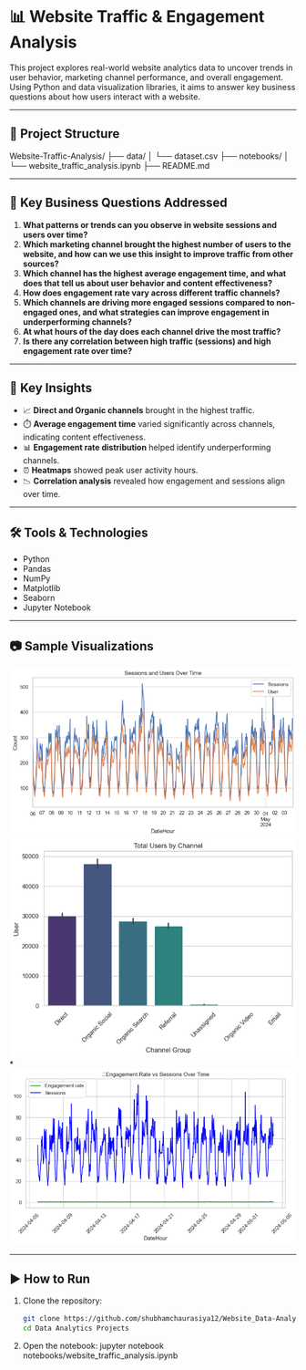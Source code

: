 # 📊 Website Traffic & Engagement Analysis

This project explores real-world website analytics data to uncover trends in user behavior, marketing channel performance, and overall engagement. Using Python and data visualization libraries, it aims to answer key business questions about how users interact with a website.

---

## 📁 Project Structure
Website-Traffic-Analysis/
├── data/
│ └── dataset.csv
├── notebooks/
│ └── website_traffic_analysis.ipynb
├── README.md


---

## 🎯 Key Business Questions Addressed

1. **What patterns or trends can you observe in website sessions and users over time?**
2. **Which marketing channel brought the highest number of users to the website, and how can we use this insight to improve traffic from other sources?**
3. **Which channel has the highest average engagement time, and what does that tell us about user behavior and content effectiveness?**
4. **How does engagement rate vary across different traffic channels?**
5. **Which channels are driving more engaged sessions compared to non-engaged ones, and what strategies can improve engagement in underperforming channels?**
6. **At what hours of the day does each channel drive the most traffic?**
7. **Is there any correlation between high traffic (sessions) and high engagement rate over time?**

---

## 📌 Key Insights

- 📈 **Direct and Organic channels** brought in the highest traffic.
- ⏱️ **Average engagement time** varied significantly across channels, indicating content effectiveness.
- 📊 **Engagement rate distribution** helped identify underperforming channels.
- ⏰ **Heatmaps** showed peak user activity hours.
- 📉 **Correlation analysis** revealed how engagement and sessions align over time.

---

## 🛠️ Tools & Technologies

- Python
- Pandas
- NumPy
- Matplotlib
- Seaborn
- Jupyter Notebook

---

## 📷 Sample Visualizations

*![alt text](image.png)*
*![alt text](image-1.png)*
*![alt text](image-2.png)

---

## ▶️ How to Run

1. Clone the repository:
   ```bash
   git clone https://github.com/shubhamchaurasiya12/Website_Data-Analysis
   cd Data Analytics Projects

2. Open the notebook:
    jupyter notebook notebooks/website_traffic_analysis.ipynb
